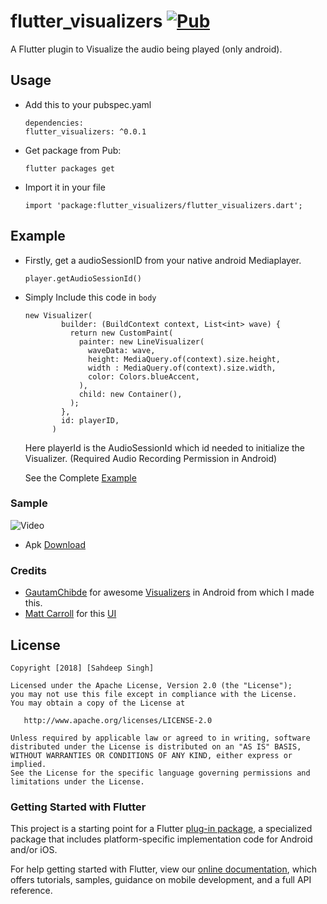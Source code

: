 # flutter_visualizers [![Pub](https://img.shields.io/pub/v/flutter_visualizers.svg?style=flat-square)](https://pub.dartlang.org/packages/flutter_visualizers)

A Flutter plugin to Visualize the audio being played (only android).

## Usage
* Add this to your pubspec.yaml
  ```
  dependencies:
  flutter_visualizers: ^0.0.1
  
  ```
* Get package from Pub:

  ```
  flutter packages get
  ```
* Import it in your file

  ```
  import 'package:flutter_visualizers/flutter_visualizers.dart';
  ```
  
## Example
  * Firstly, get a audioSessionID from your native android Mediaplayer.
    ```
    player.getAudioSessionId()
    ```
  * Simply Include this code in ``` body ```
    ```
    new Visualizer(
            builder: (BuildContext context, List<int> wave) {
              return new CustomPaint(
                painter: new LineVisualizer(
                  waveData: wave,
                  height: MediaQuery.of(context).size.height,
                  width : MediaQuery.of(context).size.width,
                  color: Colors.blueAccent,
                ),
                child: new Container(),
              );
            },
            id: playerID,
          )
    ```
    Here playerId is the AudioSessionId which id needed to initialize the Visualizer. (Required Audio Recording Permission in Android)

    See the Complete [Example](https://github.com/iamSahdeep/FlutterVisualizers/tree/master/example)
### Sample 

![Video](https://github.com/iamSahdeep/FlutterVisualizers/blob/master/assets/sample.gif)

- Apk
 [Download](https://github.com/iamSahdeep/FlutterVisualizers/blob/master/assets/app-release.apk)
 
### Credits
   - [GautamChibde](https://github.com/GautamChibde) for awesome [Visualizers](https://github.com/GautamChibde/android-audio-visualizer) in Android from which I made this.
   - [Matt Carroll](https://github.com/matthew-carroll) for this [UI](https://github.com/matthew-carroll/flutter_ui_challenge_music_player/blob/recording/lib/main.dart)

## License

    Copyright [2018] [Sahdeep Singh]

    Licensed under the Apache License, Version 2.0 (the "License");
    you may not use this file except in compliance with the License.
    You may obtain a copy of the License at

       http://www.apache.org/licenses/LICENSE-2.0

    Unless required by applicable law or agreed to in writing, software
    distributed under the License is distributed on an "AS IS" BASIS,
    WITHOUT WARRANTIES OR CONDITIONS OF ANY KIND, either express or implied.
    See the License for the specific language governing permissions and
    limitations under the License.
    
### Getting Started with Flutter

This project is a starting point for a Flutter
[plug-in package](https://flutter.io/developing-packages/),
a specialized package that includes platform-specific implementation code for
Android and/or iOS.

For help getting started with Flutter, view our 
[online documentation](https://flutter.io/docs), which offers tutorials, 
samples, guidance on mobile development, and a full API reference.
